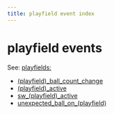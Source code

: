 ```yaml
---
title: playfield event index
---
```


# playfield events


See: [playfields:](../config/playfields.md)

* [(playfield)_ball_count_change](playfield_ball_count_change.md)
* [(playfield)_active](playfield_active.md)
* [sw_(playfield)_active](sw_playfield_active.md)
* [unexpected_ball_on_(playfield)](unexpected_ball_on_playfield.md)
